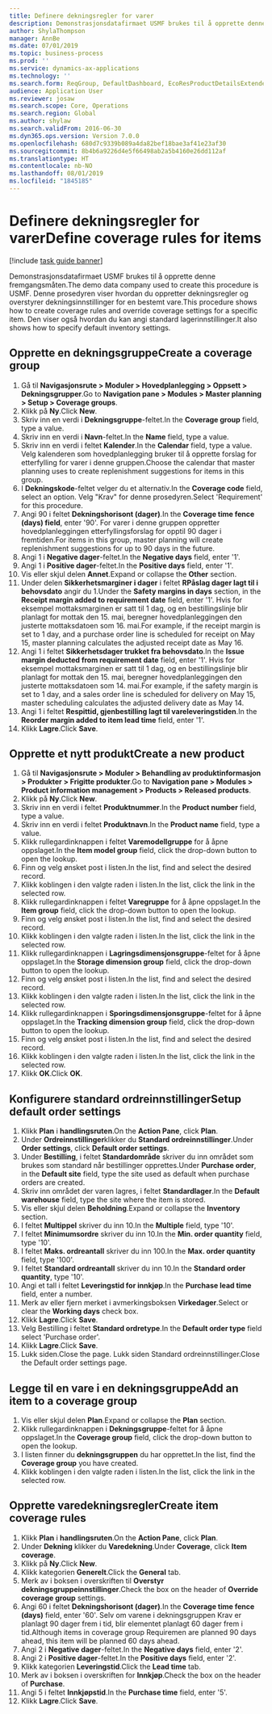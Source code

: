 ```yaml
---
title: Definere dekningsregler for varer
description: Demonstrasjonsdatafirmaet USMF brukes til å opprette denne fremgangsmåten.
author: ShylaThompson
manager: AnnBe
ms.date: 07/01/2019
ms.topic: business-process
ms.prod: ''
ms.service: dynamics-ax-applications
ms.technology: ''
ms.search.form: ReqGroup, DefaultDashboard, EcoResProductDetailsExtended, EcoResProductCreate, InventItemOrderSetup, ReqItemTable
audience: Application User
ms.reviewer: josaw
ms.search.scope: Core, Operations
ms.search.region: Global
ms.author: shylaw
ms.search.validFrom: 2016-06-30
ms.dyn365.ops.version: Version 7.0.0
ms.openlocfilehash: 680d7c9339b089a4da82bef18bae3af41e23af30
ms.sourcegitcommit: 8b4b6a9226d4e5f66498ab2a5b4160e26dd112af
ms.translationtype: HT
ms.contentlocale: nb-NO
ms.lasthandoff: 08/01/2019
ms.locfileid: "1845185"
---
```

# <a name="define-coverage-rules-for-items"></a><span data-ttu-id="2ea2f-103">Definere dekningsregler for varer</span><span class="sxs-lookup"><span data-stu-id="2ea2f-103">Define coverage rules for items</span></span>

[!include [task guide banner](../../includes/task-guide-banner.md)]

<span data-ttu-id="2ea2f-104">Demonstrasjonsdatafirmaet USMF brukes til å opprette denne fremgangsmåten.</span><span class="sxs-lookup"><span data-stu-id="2ea2f-104">The demo data company used to create this procedure is USMF.</span></span> <span data-ttu-id="2ea2f-105">Denne prosedyren viser hvordan du oppretter dekningsregler og overstyrer dekningsinnstillinger for en bestemt vare.</span><span class="sxs-lookup"><span data-stu-id="2ea2f-105">This procedure shows how to create coverage rules and override coverage settings for a specific item.</span></span> <span data-ttu-id="2ea2f-106">Den viser også hvordan du kan angi standard lagerinnstillinger.</span><span class="sxs-lookup"><span data-stu-id="2ea2f-106">It also shows how to specify default inventory settings.</span></span>


## <a name="create-a-coverage-group"></a><span data-ttu-id="2ea2f-107">Opprette en dekningsgruppe</span><span class="sxs-lookup"><span data-stu-id="2ea2f-107">Create a coverage group</span></span>
1. <span data-ttu-id="2ea2f-108">Gå til **Navigasjonsrute > Moduler > Hovedplanlegging > Oppsett > Dekningsgrupper**.</span><span class="sxs-lookup"><span data-stu-id="2ea2f-108">Go to **Navigation pane > Modules > Master planning > Setup > Coverage groups**.</span></span>
2. <span data-ttu-id="2ea2f-109">Klikk på **Ny**.</span><span class="sxs-lookup"><span data-stu-id="2ea2f-109">Click **New**.</span></span>
3. <span data-ttu-id="2ea2f-110">Skriv inn en verdi i **Dekningsgruppe**-feltet.</span><span class="sxs-lookup"><span data-stu-id="2ea2f-110">In the **Coverage group** field, type a value.</span></span>
4. <span data-ttu-id="2ea2f-111">Skriv inn en verdi i **Navn**-feltet.</span><span class="sxs-lookup"><span data-stu-id="2ea2f-111">In the **Name** field, type a value.</span></span>
5. <span data-ttu-id="2ea2f-112">Skriv inn en verdi i feltet **Kalender**.</span><span class="sxs-lookup"><span data-stu-id="2ea2f-112">In the **Calendar** field, type a value.</span></span> <span data-ttu-id="2ea2f-113">Velg kalenderen som hovedplanlegging bruker til å opprette forslag for etterfylling for varer i denne gruppen.</span><span class="sxs-lookup"><span data-stu-id="2ea2f-113">Choose the calendar that master planning uses to create replenishment suggestions for items in this group.</span></span>  
6. <span data-ttu-id="2ea2f-114">I **Dekningskode**-feltet velger du et alternativ.</span><span class="sxs-lookup"><span data-stu-id="2ea2f-114">In the **Coverage code** field, select an option.</span></span> <span data-ttu-id="2ea2f-115">Velg "Krav" for denne prosedyren.</span><span class="sxs-lookup"><span data-stu-id="2ea2f-115">Select 'Requirement' for this procedure.</span></span>  
7. <span data-ttu-id="2ea2f-116">Angi 90 i feltet **Dekningshorisont (dager)**.</span><span class="sxs-lookup"><span data-stu-id="2ea2f-116">In the **Coverage time fence (days) field**, enter '90'.</span></span> <span data-ttu-id="2ea2f-117">For varer i denne gruppen oppretter hovedplanleggingen etterfyllingsforslag for opptil 90 dager i fremtiden.</span><span class="sxs-lookup"><span data-stu-id="2ea2f-117">For items in this group, master planning will create replenishment suggestions for up to 90 days in the future.</span></span>  
8. <span data-ttu-id="2ea2f-118">Angi 1 i **Negative dager**-feltet.</span><span class="sxs-lookup"><span data-stu-id="2ea2f-118">In the **Negative days** field, enter '1'.</span></span>
9. <span data-ttu-id="2ea2f-119">Angi 1 i **Positive dager**-feltet.</span><span class="sxs-lookup"><span data-stu-id="2ea2f-119">In the **Positive days** field, enter '1'.</span></span>
10. <span data-ttu-id="2ea2f-120">Vis eller skjul delen **Annet**.</span><span class="sxs-lookup"><span data-stu-id="2ea2f-120">Expand or collapse the **Other** section.</span></span>
11. <span data-ttu-id="2ea2f-121">Under delen **Sikkerhetsmarginer i dager** i feltet **RPåslag dager lagt til i behovsdato** angir du 1.</span><span class="sxs-lookup"><span data-stu-id="2ea2f-121">Under the **Safety margins in days** section, in the **Receipt margin added to requirement date** field, enter '1'.</span></span> <span data-ttu-id="2ea2f-122">Hvis for eksempel mottaksmarginen er satt til 1 dag, og en bestillingslinje blir planlagt for mottak den 15. mai, beregner hovedplanleggingen den justerte mottaksdatoen som 16. mai.</span><span class="sxs-lookup"><span data-stu-id="2ea2f-122">For example, if the receipt margin is set to 1 day, and a purchase order line is scheduled for receipt on May 15, master planning calculates the adjusted receipt date as May 16.</span></span>  
12. <span data-ttu-id="2ea2f-123">Angi 1 i feltet **Sikkerhetsdager trukket fra behovsdato**.</span><span class="sxs-lookup"><span data-stu-id="2ea2f-123">In the **Issue margin deducted from requirement date** field, enter '1'.</span></span> <span data-ttu-id="2ea2f-124">Hvis for eksempel mottaksmarginen er satt til 1 dag, og en bestillingslinje blir planlagt for mottak den 15. mai, beregner hovedplanleggingen den justerte mottaksdatoen som 14. mai.</span><span class="sxs-lookup"><span data-stu-id="2ea2f-124">For example, if the safety margin is set to 1 day, and a sales order line is scheduled for delivery on May 15, master scheduling calculates the adjusted delivery date as May 14.</span></span>  
13. <span data-ttu-id="2ea2f-125">Angi 1 i feltet **Respittid, gjenbestilling lagt til vareleveringstiden**.</span><span class="sxs-lookup"><span data-stu-id="2ea2f-125">In the **Reorder margin added to item lead time** field, enter '1'.</span></span>
14. <span data-ttu-id="2ea2f-126">Klikk **Lagre**.</span><span class="sxs-lookup"><span data-stu-id="2ea2f-126">Click **Save**.</span></span>

## <a name="create-a-new-product"></a><span data-ttu-id="2ea2f-127">Opprette et nytt produkt</span><span class="sxs-lookup"><span data-stu-id="2ea2f-127">Create a new product</span></span>
1. <span data-ttu-id="2ea2f-128">Gå til **Navigasjonsrute > Moduler > Behandling av produktinformasjon > Produkter > Frigitte produkter**.</span><span class="sxs-lookup"><span data-stu-id="2ea2f-128">Go to **Navigation pane > Modules > Product information management > Products > Released products**.</span></span>
2. <span data-ttu-id="2ea2f-129">Klikk på **Ny**.</span><span class="sxs-lookup"><span data-stu-id="2ea2f-129">Click **New**.</span></span>
3. <span data-ttu-id="2ea2f-130">Skriv inn en verdi i feltet **Produktnummer**.</span><span class="sxs-lookup"><span data-stu-id="2ea2f-130">In the **Product number** field, type a value.</span></span>
4. <span data-ttu-id="2ea2f-131">Skriv inn en verdi i feltet **Produktnavn**.</span><span class="sxs-lookup"><span data-stu-id="2ea2f-131">In the **Product name** field, type a value.</span></span>
5. <span data-ttu-id="2ea2f-132">Klikk rullegardinknappen i feltet **Varemodellgruppe** for å åpne oppslaget.</span><span class="sxs-lookup"><span data-stu-id="2ea2f-132">In the **Item model group** field, click the drop-down button to open the lookup.</span></span>
6. <span data-ttu-id="2ea2f-133">Finn og velg ønsket post i listen.</span><span class="sxs-lookup"><span data-stu-id="2ea2f-133">In the list, find and select the desired record.</span></span>
7. <span data-ttu-id="2ea2f-134">Klikk koblingen i den valgte raden i listen.</span><span class="sxs-lookup"><span data-stu-id="2ea2f-134">In the list, click the link in the selected row.</span></span>
8. <span data-ttu-id="2ea2f-135">Klikk rullegardinknappen i feltet **Varegruppe** for å åpne oppslaget.</span><span class="sxs-lookup"><span data-stu-id="2ea2f-135">In the **Item group** field, click the drop-down button to open the lookup.</span></span>
9. <span data-ttu-id="2ea2f-136">Finn og velg ønsket post i listen.</span><span class="sxs-lookup"><span data-stu-id="2ea2f-136">In the list, find and select the desired record.</span></span>
10. <span data-ttu-id="2ea2f-137">Klikk koblingen i den valgte raden i listen.</span><span class="sxs-lookup"><span data-stu-id="2ea2f-137">In the list, click the link in the selected row.</span></span>
11. <span data-ttu-id="2ea2f-138">Klikk rullegardinknappen i **Lagringsdimensjonsgruppe**-feltet for å åpne oppslaget.</span><span class="sxs-lookup"><span data-stu-id="2ea2f-138">In the **Storage dimension group** field, click the drop-down button to open the lookup.</span></span>
12. <span data-ttu-id="2ea2f-139">Finn og velg ønsket post i listen.</span><span class="sxs-lookup"><span data-stu-id="2ea2f-139">In the list, find and select the desired record.</span></span>
13. <span data-ttu-id="2ea2f-140">Klikk koblingen i den valgte raden i listen.</span><span class="sxs-lookup"><span data-stu-id="2ea2f-140">In the list, click the link in the selected row.</span></span>
14. <span data-ttu-id="2ea2f-141">Klikk rullegardinknappen i **Sporingsdimensjonsgruppe**-feltet for å åpne oppslaget.</span><span class="sxs-lookup"><span data-stu-id="2ea2f-141">In the **Tracking dimension group** field, click the drop-down button to open the lookup.</span></span>
15. <span data-ttu-id="2ea2f-142">Finn og velg ønsket post i listen.</span><span class="sxs-lookup"><span data-stu-id="2ea2f-142">In the list, find and select the desired record.</span></span>
16. <span data-ttu-id="2ea2f-143">Klikk koblingen i den valgte raden i listen.</span><span class="sxs-lookup"><span data-stu-id="2ea2f-143">In the list, click the link in the selected row.</span></span>
17. <span data-ttu-id="2ea2f-144">Klikk **OK**.</span><span class="sxs-lookup"><span data-stu-id="2ea2f-144">Click **OK**.</span></span>

## <a name="setup-default-order-settings"></a><span data-ttu-id="2ea2f-145">Konfigurere standard ordreinnstillinger</span><span class="sxs-lookup"><span data-stu-id="2ea2f-145">Setup default order settings</span></span>
1. <span data-ttu-id="2ea2f-146">Klikk **Plan** i **handlingsruten**.</span><span class="sxs-lookup"><span data-stu-id="2ea2f-146">On the **Action Pane**, click **Plan**.</span></span>
2. <span data-ttu-id="2ea2f-147">Under **Ordreinnstillinger**klikker du **Standard ordreinnstillinger**.</span><span class="sxs-lookup"><span data-stu-id="2ea2f-147">Under **Order settings**, click **Default order settings**.</span></span>
3. <span data-ttu-id="2ea2f-148">Under **Bestilling**, i feltet **Standardområde** skriver du inn området som brukes som standard når bestillinger opprettes.</span><span class="sxs-lookup"><span data-stu-id="2ea2f-148">Under **Purchase order**, in the **Default site** field, type the site used as default when purchase orders are created.</span></span>
4. <span data-ttu-id="2ea2f-149">Skriv inn området der varen lagres, i feltet **Standardlager**.</span><span class="sxs-lookup"><span data-stu-id="2ea2f-149">In the **Default warehouse** field, type the site where the item is stored.</span></span>
5. <span data-ttu-id="2ea2f-150">Vis eller skjul delen **Beholdning**.</span><span class="sxs-lookup"><span data-stu-id="2ea2f-150">Expand or collapse the **Inventory** section.</span></span>
6. <span data-ttu-id="2ea2f-151">I feltet **Multippel** skriver du inn 10.</span><span class="sxs-lookup"><span data-stu-id="2ea2f-151">In the **Multiple** field, type '10'.</span></span>
7. <span data-ttu-id="2ea2f-152">I feltet **Minimumsordre** skriver du inn 10.</span><span class="sxs-lookup"><span data-stu-id="2ea2f-152">In the **Min. order quantity** field, type '10'.</span></span>
8. <span data-ttu-id="2ea2f-153">I feltet **Maks. ordreantall** skriver du inn 100.</span><span class="sxs-lookup"><span data-stu-id="2ea2f-153">In the **Max. order quantity** field, type '100'.</span></span>
9. <span data-ttu-id="2ea2f-154">I feltet **Standard ordreantall** skriver du inn 10.</span><span class="sxs-lookup"><span data-stu-id="2ea2f-154">In the **Standard order quantity**, type '10'.</span></span>
10. <span data-ttu-id="2ea2f-155">Angi et tall i feltet **Leveringstid for innkjøp**.</span><span class="sxs-lookup"><span data-stu-id="2ea2f-155">In the **Purchase lead time** field, enter a number.</span></span>
11. <span data-ttu-id="2ea2f-156">Merk av eller fjern merket i avmerkingsboksen **Virkedager**.</span><span class="sxs-lookup"><span data-stu-id="2ea2f-156">Select or clear the **Working days** check box.</span></span>
12. <span data-ttu-id="2ea2f-157">Klikk **Lagre**.</span><span class="sxs-lookup"><span data-stu-id="2ea2f-157">Click **Save**.</span></span>
13. <span data-ttu-id="2ea2f-158">Velg Bestilling i feltet **Standard ordretype**.</span><span class="sxs-lookup"><span data-stu-id="2ea2f-158">In the **Default order type** field select 'Purchase order'.</span></span>
14. <span data-ttu-id="2ea2f-159">Klikk **Lagre**.</span><span class="sxs-lookup"><span data-stu-id="2ea2f-159">Click **Save**.</span></span>
15. <span data-ttu-id="2ea2f-160">Lukk siden.</span><span class="sxs-lookup"><span data-stu-id="2ea2f-160">Close the page.</span></span> <span data-ttu-id="2ea2f-161">Lukk siden Standard ordreinnstillinger.</span><span class="sxs-lookup"><span data-stu-id="2ea2f-161">Close the Default order settings page.</span></span>  

## <a name="add-an-item-to-a-coverage-group"></a><span data-ttu-id="2ea2f-162">Legge til en vare i en dekningsgruppe</span><span class="sxs-lookup"><span data-stu-id="2ea2f-162">Add an item to a coverage group</span></span>
1. <span data-ttu-id="2ea2f-163">Vis eller skjul delen **Plan**.</span><span class="sxs-lookup"><span data-stu-id="2ea2f-163">Expand or collapse the **Plan** section.</span></span>
2. <span data-ttu-id="2ea2f-164">Klikk rullegardinknappen i **Dekningsgruppe**-feltet for å åpne oppslaget.</span><span class="sxs-lookup"><span data-stu-id="2ea2f-164">In the **Coverage group** field, click the drop-down button to open the lookup.</span></span>
3. <span data-ttu-id="2ea2f-165">I listen finner du **dekningsgruppen** du har opprettet.</span><span class="sxs-lookup"><span data-stu-id="2ea2f-165">In the list, find the **Coverage group** you have created.</span></span>
4. <span data-ttu-id="2ea2f-166">Klikk koblingen i den valgte raden i listen.</span><span class="sxs-lookup"><span data-stu-id="2ea2f-166">In the list, click the link in the selected row.</span></span>

## <a name="create-item-coverage-rules"></a><span data-ttu-id="2ea2f-167">Opprette varedekningsregler</span><span class="sxs-lookup"><span data-stu-id="2ea2f-167">Create item coverage rules</span></span>
1. <span data-ttu-id="2ea2f-168">Klikk **Plan** i **handlingsruten**.</span><span class="sxs-lookup"><span data-stu-id="2ea2f-168">On the **Action Pane**, click **Plan**.</span></span>
2. <span data-ttu-id="2ea2f-169">Under **Dekning** klikker du **Varedekning**.</span><span class="sxs-lookup"><span data-stu-id="2ea2f-169">Under **Coverage**, click **Item coverage**.</span></span>
3. <span data-ttu-id="2ea2f-170">Klikk på **Ny**.</span><span class="sxs-lookup"><span data-stu-id="2ea2f-170">Click **New**.</span></span>
4. <span data-ttu-id="2ea2f-171">Klikk kategorien **Generelt**.</span><span class="sxs-lookup"><span data-stu-id="2ea2f-171">Click the **General** tab.</span></span>
5. <span data-ttu-id="2ea2f-172">Merk av i boksen i overskriften til **Overstyr dekningsgruppeinnstillinger**.</span><span class="sxs-lookup"><span data-stu-id="2ea2f-172">Check the box on the header of **Override coverage group** settings.</span></span>
6. <span data-ttu-id="2ea2f-173">Angi 60 i feltet **Dekningshorisont (dager)**.</span><span class="sxs-lookup"><span data-stu-id="2ea2f-173">In the **Coverage time fence (days)** field, enter '60'.</span></span> <span data-ttu-id="2ea2f-174">Selv om varene i dekningsgruppen Krav er planlagt 90 dager frem i tid, blir elementet planlagt 60 dager frem i tid.</span><span class="sxs-lookup"><span data-stu-id="2ea2f-174">Although items in coverage group Requiremen are planned 90 days ahead, this item will be planned 60 days ahead.</span></span>  
7. <span data-ttu-id="2ea2f-175">Angi 2 i **Negative dager**-feltet.</span><span class="sxs-lookup"><span data-stu-id="2ea2f-175">In the **Negative days** field, enter '2'.</span></span>
8. <span data-ttu-id="2ea2f-176">Angi 2 i **Positive dager**-feltet.</span><span class="sxs-lookup"><span data-stu-id="2ea2f-176">In the **Positive days** field, enter '2'.</span></span>
9. <span data-ttu-id="2ea2f-177">Klikk kategorien **Leveringstid**.</span><span class="sxs-lookup"><span data-stu-id="2ea2f-177">Click the **Lead time** tab.</span></span>
10. <span data-ttu-id="2ea2f-178">Merk av i boksen i overskriften for **Innkjøp**.</span><span class="sxs-lookup"><span data-stu-id="2ea2f-178">Check the box on the header of **Purchase**.</span></span>
11. <span data-ttu-id="2ea2f-179">Angi 5 i feltet **Innkjøpstid**.</span><span class="sxs-lookup"><span data-stu-id="2ea2f-179">In the **Purchase time** field, enter '5'.</span></span>
12. <span data-ttu-id="2ea2f-180">Klikk **Lagre**.</span><span class="sxs-lookup"><span data-stu-id="2ea2f-180">Click **Save**.</span></span>

